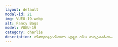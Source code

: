 ```yaml
---
layout: default
modal-id: 21
img: VUEU-19.webp
alt: Fancy Bags
model: VUEU-19
category: charlie
description: നിങ്ങളാഗ്രഹിക്കുന്ന എല്ലാ വിധ ബാഗുകൾക്കും.
---
```

